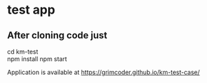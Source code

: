 # test app

## After cloning code just 

cd km-test  
npm install 
npm start

Application is available at https://grimcoder.github.io/km-test-case/
